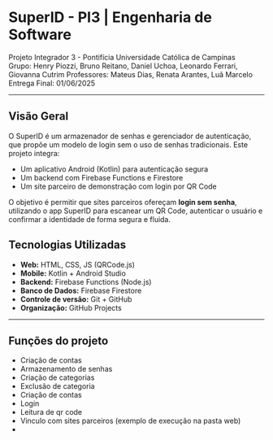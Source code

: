 # SuperID - PI3 | Engenharia de Software

Projeto Integrador 3 - Pontifícia Universidade Católica de Campinas  
Grupo: Henry Piozzi, Bruno Reitano, Daniel Uchoa, Leonardo Ferrari, Giovanna Cutrim
Professores: Mateus Dias, Renata Arantes, Luã Marcelo  
Entrega Final: 01/06/2025

---

## Visão Geral

O SuperID é um armazenador de senhas e gerenciador de autenticação, que propõe um modelo de login sem o uso de senhas tradicionais. Este projeto integra:

- Um aplicativo Android (Kotlin) para autenticação segura
- Um backend com Firebase Functions e Firestore
- Um site parceiro de demonstração com login por QR Code

O objetivo é permitir que sites parceiros ofereçam **login sem senha**, utilizando o app SuperID para escanear um QR Code, autenticar o usuário e confirmar a identidade de forma segura e fluida.


## Tecnologias Utilizadas

- **Web:** HTML, CSS, JS (QRCode.js)
- **Mobile:** Kotlin + Android Studio
- **Backend:** Firebase Functions (Node.js)
- **Banco de Dados:** Firebase Firestore
- **Controle de versão:** Git + GitHub
- **Organização:** GitHub Projects

---

## Funções do projeto

- Criação de contas
- Armazenamento de senhas
- Criação de categorias
- Exclusão de categoria
- Criação de contas
- Login
- Leitura de qr code
- Vinculo com sites parceiros (exemplo de execução na pasta web)
- 
